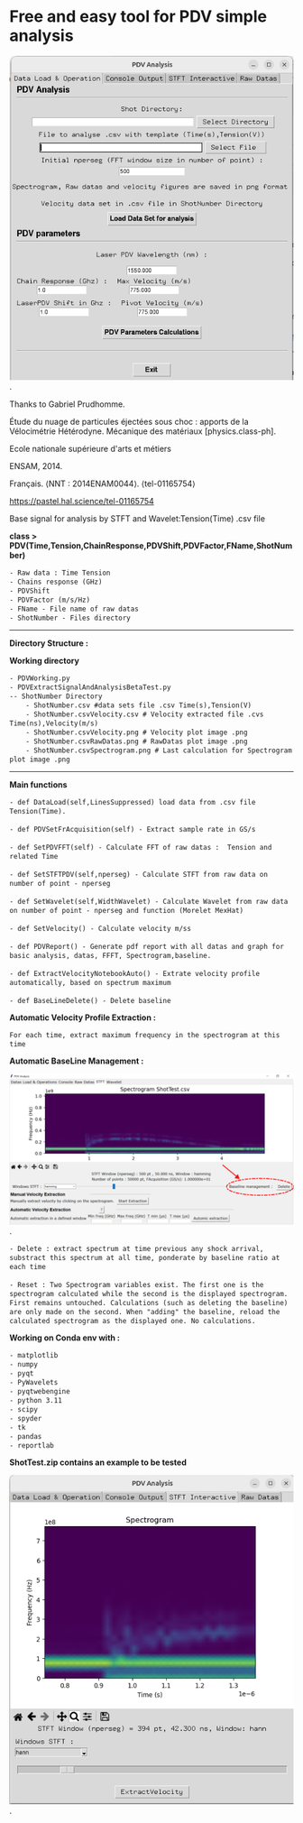 # Free and easy tool for PDV simple analysis 

![](https://github.com/ToolKitHephaistosLaserShock/PDVHephaistos/blob/main/DataLoad.png).

Thanks to Gabriel Prudhomme. 

Étude du nuage de particules éjectées sous choc : apports de la Vélocimétrie Hétérodyne. Mécanique des matériaux [physics.class-ph]. 

Ecole nationale supérieure d'arts et métiers

ENSAM, 2014.

Français. ⟨NNT : 2014ENAM0044⟩. ⟨tel-01165754⟩

https://pastel.hal.science/tel-01165754

Base signal for analysis by STFT and Wavelet:Tension(Time) .csv file

**class > PDV(Time,Tension,ChainResponse,PDVShift,PDVFactor,FName,ShotNumber)**

    - Raw data : Time Tension
    - Chains response (GHz)
    - PDVShift 
    - PDVFactor (m/s/Hz)
    - FName - File name of raw datas   
    - ShotNumber - Files directory
*************************************************************
**Directory Structure :**

**Working directory**

    - PDVWorking.py
    - PDVExtractSignalAndAnalysisBetaTest.py
    -- ShotNumber Directory
        - ShotNumber.csv #data sets file .csv Time(s),Tension(V)
        - ShotNumber.csvVelocity.csv # Velocity extracted file .cvs Time(ns),Velocity(m/s)
        - ShotNumber.csvVelocity.png # Velocity plot image .png
        - ShotNumber.csvRawDatas.png # RawDatas plot image .png
        - ShotNumber.csvSpectrogram.png # Last calculation for Spectrogram plot image .png
******************************
**Main functions**

    - def DataLoad(self,LinesSuppressed) load data from .csv file Tension(Time). 
      
    - def PDVSetFrAcquisition(self) - Extract sample rate in GS/s

    - def SetPDVFFT(self) - Calculate FFT of raw datas :  Tension and related Time

    - def SetSTFTPDV(self,nperseg) - Calculate STFT from raw data on number of point - nperseg

    - def SetWavelet(self,WidthWavelet) - Calculate Wavelet from raw data on number of point - nperseg and function (Morelet MexHat)

    - def SetVelocity() - Calculate velocity m/ss

    - def PDVReport() - Generate pdf report with all datas and graph for basic analysis, datas, FFFT, Spectrogram,baseline.  
	
	- def ExtractVelocityNotebookAuto() - Extrate velocity profile automatically, based on spectrum maximum
	
	- def BaseLineDelete() - Delete baseline

**Automatic Velocity Profile Extraction :**

	For each time, extract maximum frequency in the spectrogram at this time
	
**Automatic BaseLine Management :**

![](https://github.com/ToolKitHephaistosLaserShock/PDVHephaistos/blob/main/Capture_BaseLine_Delete.png).

	- Delete : extract spectrum at time previous any shock arrival, substract this spectrum at all time, ponderate by baseline ratio at each time
	
	- Reset : Two Spectrogram variables exist. The first one is the spectrogram calculated while the second is the displayed spectrogram. First remains untouched. Calculations (such as deleting the baseline) are only made on the second. When "adding" the baseline, reload the calculated spectrogram as the displayed one. No calculations.


**Working on Conda env with :**

    - matplotlib
    - numpy
    - pyqt
	- PyWavelets
    - pyqtwebengine
    - python 3.11
    - scipy
    - spyder
    - tk
    - pandas
    - reportlab
    
**ShotTest.zip contains an example to be tested**


![](https://github.com/ToolKitHephaistosLaserShock/PDVHephaistos/blob/main/SFTinteractive.png "SFT Interactive").
